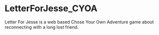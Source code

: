 # LetterForJesse_CYOA
Letter For Jesse is a web based Chose Your Own Adventure game about reconnecting with a long lost friend. 

